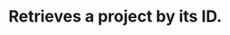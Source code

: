 #  Retrieves a project by its ID.

<api-endpoint openapi-path="../../luodapi.json" method="GET" endpoint="/api/v1/projects/{projectId}"/>